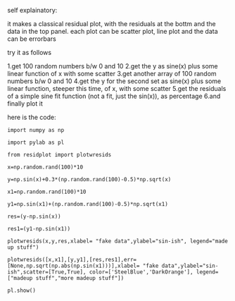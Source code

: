 self explainatory: 

it makes a classical residual plot, with the residuals at the bottm and the data in the top panel. 
each plot can be scatter plot, line plot and the data can be errorbars

try it as follows

1.get 100 random numbers b/w 0 and 10
2.get the y as sine(x) plus some linear function of x with some scatter
3.get another array of 100 random numbers b/w 0 and 10
4.get the y for the second set as sine(x) plus some linear function, steeper this time, of x, with some scatter
5.get the residuals of a simple sine fit function (not a fit, just the sin(x)), as percentage
6.and finally plot it


here is the code:
```
import numpy as np

import pylab as pl

from residplot import plotwresids

x=np.random.rand(100)*10

y=np.sin(x)+0.3*(np.random.rand(100)-0.5)*np.sqrt(x)

x1=np.random.rand(100)*10

y1=np.sin(x1)+(np.random.rand(100)-0.5)*np.sqrt(x1)

res=(y-np.sin(x))

res1=(y1-np.sin(x1))

plotwresids(x,y,res,xlabel= "fake data",ylabel="sin-ish", legend="made up stuff")

plotwresids([x,x1],[y,y1],[res,res1],err=[None,np.sqrt(np.abs(np.sin(x1)))],xlabel= "fake data",ylabel="sin-ish",scatter=[True,True], color=['SteelBlue','DarkOrange'], legend=["madeup stuff","more madeup stuff"])

pl.show()
```

